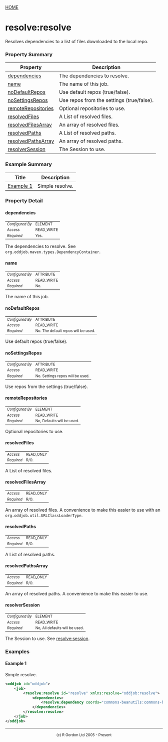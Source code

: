 [HOME](../../../../README.md)
# resolve:resolve

Resolves dependencies to a list of files downloaded to the local repo.

### Property Summary

| Property | Description |
| -------- | ----------- |
| [dependencies](#propertydependencies) | The dependencies to resolve. | 
| [name](#propertyname) | The name of this job. | 
| [noDefaultRepos](#propertynodefaultrepos) | Use default repos (true/false). | 
| [noSettingsRepos](#propertynosettingsrepos) | Use repos from the settings (true/false). | 
| [remoteRepositories](#propertyremoterepositories) | Optional repositories to use. | 
| [resolvedFiles](#propertyresolvedfiles) | A List of resolved files. | 
| [resolvedFilesArray](#propertyresolvedfilesarray) | An array of resolved files. | 
| [resolvedPaths](#propertyresolvedpaths) | A List of resolved paths. | 
| [resolvedPathsArray](#propertyresolvedpathsarray) | An array of resolved paths. | 
| [resolverSession](#propertyresolversession) | The Session to use. | 


### Example Summary

| Title | Description |
| ----- | ----------- |
| [Example 1](#example1) | Simple resolve. |


### Property Detail
#### dependencies <a name="propertydependencies"></a>

<table style='font-size:smaller'>
      <tr><td><i>Configured By</i></td><td>ELEMENT</td></tr>
      <tr><td><i>Access</i></td><td>READ_WRITE</td></tr>
      <tr><td><i>Required</i></td><td>Yes.</td></tr>
</table>

The dependencies to resolve. See `org.oddjob.maven.types.DependencyContainer`.

#### name <a name="propertyname"></a>

<table style='font-size:smaller'>
      <tr><td><i>Configured By</i></td><td>ATTRIBUTE</td></tr>
      <tr><td><i>Access</i></td><td>READ_WRITE</td></tr>
      <tr><td><i>Required</i></td><td>No.</td></tr>
</table>

The name of this job.

#### noDefaultRepos <a name="propertynodefaultrepos"></a>

<table style='font-size:smaller'>
      <tr><td><i>Configured By</i></td><td>ATTRIBUTE</td></tr>
      <tr><td><i>Access</i></td><td>READ_WRITE</td></tr>
      <tr><td><i>Required</i></td><td>No. The default repos will be used.</td></tr>
</table>

Use default repos (true/false).

#### noSettingsRepos <a name="propertynosettingsrepos"></a>

<table style='font-size:smaller'>
      <tr><td><i>Configured By</i></td><td>ATTRIBUTE</td></tr>
      <tr><td><i>Access</i></td><td>READ_WRITE</td></tr>
      <tr><td><i>Required</i></td><td>No. Settings repos will be used.</td></tr>
</table>

Use repos from the settings (true/false).

#### remoteRepositories <a name="propertyremoterepositories"></a>

<table style='font-size:smaller'>
      <tr><td><i>Configured By</i></td><td>ELEMENT</td></tr>
      <tr><td><i>Access</i></td><td>READ_WRITE</td></tr>
      <tr><td><i>Required</i></td><td>No, Defaults will be used.</td></tr>
</table>

Optional repositories to use.

#### resolvedFiles <a name="propertyresolvedfiles"></a>

<table style='font-size:smaller'>
      <tr><td><i>Access</i></td><td>READ_ONLY</td></tr>
      <tr><td><i>Required</i></td><td>R/O.</td></tr>
</table>

A List of resolved files.

#### resolvedFilesArray <a name="propertyresolvedfilesarray"></a>

<table style='font-size:smaller'>
      <tr><td><i>Access</i></td><td>READ_ONLY</td></tr>
      <tr><td><i>Required</i></td><td>R/O.</td></tr>
</table>

An array of resolved files. A convenience to make this
easier to use with an ` org.oddjob.util.URLClassLoaderType`.

#### resolvedPaths <a name="propertyresolvedpaths"></a>

<table style='font-size:smaller'>
      <tr><td><i>Access</i></td><td>READ_ONLY</td></tr>
      <tr><td><i>Required</i></td><td>R/O.</td></tr>
</table>

A List of resolved paths.

#### resolvedPathsArray <a name="propertyresolvedpathsarray"></a>

<table style='font-size:smaller'>
      <tr><td><i>Access</i></td><td>READ_ONLY</td></tr>
      <tr><td><i>Required</i></td><td>R/O.</td></tr>
</table>

An array of resolved paths. A convenience to make this
easier to use.

#### resolverSession <a name="propertyresolversession"></a>

<table style='font-size:smaller'>
      <tr><td><i>Configured By</i></td><td>ELEMENT</td></tr>
      <tr><td><i>Access</i></td><td>READ_WRITE</td></tr>
      <tr><td><i>Required</i></td><td>No, All defaults will be used.</td></tr>
</table>

The Session to use. See [resolve:session](../../../../org/oddjob/maven/types/ResolverSessionType.md).


### Examples
#### Example 1 <a name="example1"></a>

Simple resolve.
```xml
<oddjob id="oddjob">
    <job>
        <resolve:resolve id="resolve" xmlns:resolve="oddjob:resolve">
            <dependencies>
                <resolve:dependency coords="commons-beanutils:commons-beanutils:1.9.4"/>
            </dependencies>
        </resolve:resolve>
    </job>
</oddjob>
```



-----------------------

<div style='font-size: smaller; text-align: center;'>(c) R Gordon Ltd 2005 - Present</div>
